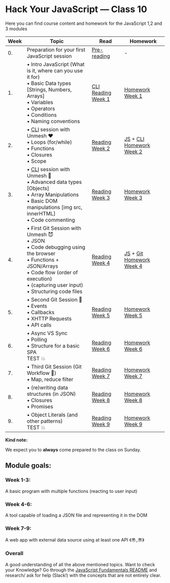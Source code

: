 
# Hack Your JavaScript — Class 10 
Here you can find course content and homework for the JavaScript 1,2 and 3 modules

|Week|Topic|Read|Homework|
|----|-----|----|--------|
|0.|Preparation for your first JavaScript session|[Pre-reading](https://github.com/HackYourFuture/JavaScript/tree/MandT/Week0)|-|
|1.|• Intro JavaScript (What is it, where can you use it for)<br>• Basic Data types [Strings, Numbers, Arrays]<br>• Variables<br>• Operators<br>• Conditions <br>• Naming conventions| [CLI Reading Week 1](https://github.com/HackYourFuture/CommandLine/blob/MandT/Lecture-1.md)| [Homework Week 1](https://github.com/HackYourFuture/JavaScript/tree/MandT/Week1/MAKEME.md)|
|2.| • [CLI](https://github.com/HackYourFuture/CommandLine) session with Unmesh :heart: <br> • Loops (for/while)<br>• Functions <br>• Closures <br>• Scope |[Reading Week 2](https://github.com/HackYourFuture/JavaScript/tree/MandT/Week2)|[JS](https://github.com/HackYourFuture/JavaScript/tree/MandT/Week2/MAKEME.md) + [CLI Homework Week 2](https://github.com/HackYourFuture/CommandLine/blob/MandT/HomeWork.md)|
|3.|• [CLI](https://github.com/HackYourFuture/CommandLine) session with Unmesh :balloon:<br>• Advanced data types [Objects] <br>• Array Manipulations <br>• Basic DOM manipulations [img src, innerHTML]<br>• Code commenting|[Reading Week 3](https://github.com/HackYourFuture/JavaScript/tree/MandT/Week3)|[Homework Week 3](https://github.com/HackYourFuture/JavaScript/tree/MandT/Week3/MAKEME.md)|
|4.|• First Git Session with Unmesh :smiling_imp:<br>• JSON<br>• Code debugging using the browser<br>• Functions + JSON/Arrays<br>• Code flow (order of execution) <br>• (capturing user input) <br>• Structuring code files|[Reading Week 4](https://github.com/HackYourFuture/JavaScript/tree/MandT/Week4)|[JS](https://github.com/HackYourFuture/JavaScript/tree/MandT/Week4/MAKEME.md) + [Git Homework Week 4](https://github.com/HackYourFuture/Git/blob/MandT/Lecture-1.md)|
|5.|• Second Git Session :see_no_evil:<br>• Events<br>• Callbacks <br>• XHTTP Requests <br>• API calls|[Reading Week 5](https://github.com/HackYourFuture/JavaScript/tree/MandT/Week5)|[Homework Week 5](https://github.com/HackYourFuture/JavaScript/tree/MandT/Week5/MAKEME.md) |
|6.|• Async VS Sync <br>• Polling<br>• Structure for a basic SPA <br> TEST :boom:|[Reading Week 6](https://github.com/HackYourFuture/JavaScript/tree/MandT/Week6)|[Homework Week 6](https://github.com/HackYourFuture/JavaScript/tree/MandT/Week6/MAKEME.md)|
|7.|• Third Git Session (Git Workflow :muscle:) <br>• Map, reduce filter|[Reading Week 7](https://github.com/HackYourFuture/JavaScript/tree/MandT/Week7)|[Homework Week 7](https://github.com/HackYourFuture/JavaScript/tree/MandT/Week7/MAKEME.md)|
|8.|• (re)writing data structures (in JSON)<br> • Closures <br>• Promises <br>|[Reading Week 8](https://github.com/HackYourFuture/JavaScript/tree/MandT/Week8/README.md)|[Homework Week 8](https://github.com/HackYourFuture/JavaScript/tree/MandT/Week8/MAKEME.md)|
|9.| • Object Literals (and other patterns)<br>TEST :boom:|[Reading Week 9](https://github.com/HackYourFuture/JavaScript/blob/MandT/Week9/README.md)|[Homework Week 9](https://github.com/HackYourFuture/JavaScript/blob/MandT/Week9/MAKEME.md)|


__Kind note:__

We expect you to __always__ come prepared to the class on Sunday.

## Module goals:

### Week 1-3:
A basic program with multiple functions (reacting to user input)

### Week 4-6:
A tool capable of loading a JSON file and representing it in the DOM

### Week 7-9:
A web app with external data source using at least one API 《〠_〠》

### Overall
A good understanding of all the above mentioned topics. Want to check your Knowledge? Go through the [JavaScript Fundamentals README](https://github.com/HackYourFuture/JavaScript/tree/master/fundamentals) and research/ ask for help (Slack!) with the concepts that are not entirely clear.


